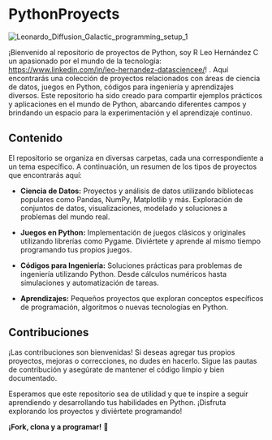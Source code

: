 # PythonProyects

![Leonardo_Diffusion_Galactic_programming_setup_1](https://github.com/leo1929/PythonProyects/assets/65140715/46e36043-2880-4f6d-9810-80962f768d2b)

¡Bienvenido al repositorio de proyectos de Python, soy R Leo Hernández C un apasionado por el mundo de la tecnología: https://www.linkedin.com/in/leo-hernandez-datasciencee/! .
Aquí encontrarás una colección de proyectos relacionados con áreas de ciencia de datos, juegos en Python, códigos para ingeniería y aprendizajes diversos. Este repositorio ha sido creado para compartir ejemplos prácticos y aplicaciones en el mundo de Python, abarcando diferentes campos y brindando un espacio para la experimentación y el aprendizaje continuo.

## Contenido

El repositorio se organiza en diversas carpetas, cada una correspondiente a un tema específico. A continuación, un resumen de los tipos de proyectos que encontrarás aquí:

- **Ciencia de Datos:** Proyectos y análisis de datos utilizando bibliotecas populares como Pandas, NumPy, Matplotlib y más. Exploración de conjuntos de datos, visualizaciones, modelado y soluciones a problemas del mundo real.

- **Juegos en Python:** Implementación de juegos clásicos y originales utilizando librerías como Pygame. Diviértete y aprende al mismo tiempo programando tus propios juegos.

- **Códigos para Ingeniería:** Soluciones prácticas para problemas de ingeniería utilizando Python. Desde cálculos numéricos hasta simulaciones y automatización de tareas.

- **Aprendizajes:** Pequeños proyectos que exploran conceptos específicos de programación, algoritmos o nuevas tecnologías en Python.

## Contribuciones

¡Las contribuciones son bienvenidas! Si deseas agregar tus propios proyectos, mejoras o correcciones, no dudes en hacerlo. Sigue las pautas de contribución y asegúrate de mantener el código limpio y bien documentado.

Esperamos que este repositorio sea de utilidad y que te inspire a seguir aprendiendo y desarrollando tus habilidades en Python. ¡Disfruta explorando los proyectos y diviértete programando!

**¡Fork, clona y a programar!** 🚀
